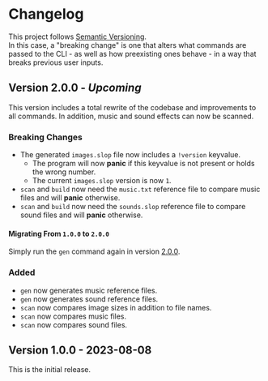# Changelog

This project follows [Semantic Versioning]. \
In this case, a "breaking change" is one that alters what commands are passed to
the CLI - as well as how preexisting ones behave - in a way that breaks
previous user inputs.

## Version 2.0.0 - *Upcoming*

This version includes a total rewrite of the codebase and improvements to
all commands.
In addition, music and sound effects can now be scanned.

### Breaking Changes

- The generated `images.slop` file now includes a `!version` keyvalue.
  - The program will now **panic** if this keyvalue is not present or holds the
    wrong number.
  - The current `images.slop` version is now `1`.
- `scan` and `build` now need the `music.txt` reference file to compare music
  files and will **panic** otherwise.
- `scan` and `build` now need the `sounds.slop` reference file to compare sound
  files and will **panic** otherwise.

#### Migrating From `1.0.0` to `2.0.0`

Simply run the `gen` command again in version [2.0.0].

### Added

- `gen` now generates music reference files.
- `gen` now generates sound reference files.
- `scan` now compares image sizes in addition to file names.
- `scan` now compares music files.
- `scan` now compares sound files.

## Version 1.0.0 - 2023-08-08

This is the initial release.

<!-- References -->

<!--[1.0.0]: #version-100---2023-08-08-->
[2.0.0]: #version-200---upcoming
[Semantic Versioning]: https://semver.org
